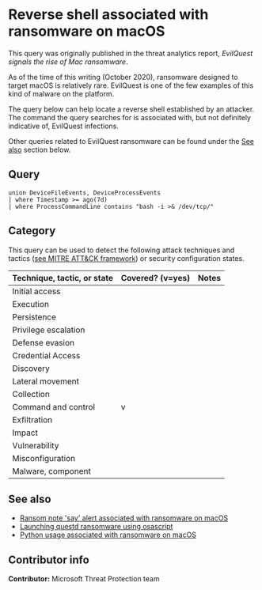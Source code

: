 # Reverse shell associated with ransomware on macOS

This query was originally published in the threat analytics report, *EvilQuest signals the rise of Mac ransomware*.

As of the time of this writing (October 2020), ransomware designed to target macOS is relatively rare. EvilQuest is one of the few examples of this kind of malware on the platform.

The query below can help locate a reverse shell established by an attacker. The command the query searches for is associated with, but not definitely indicative of, EvilQuest infections.

Other queries related to EvilQuest ransomware can be found under the [See also](#see-also) section below.

## Query

```kusto
union DeviceFileEvents, DeviceProcessEvents
| where Timestamp >= ago(7d)
| where ProcessCommandLine contains "bash -i >& /dev/tcp/"
```

## Category

This query can be used to detect the following attack techniques and tactics ([see MITRE ATT&CK framework](https://attack.mitre.org/)) or security configuration states.

| Technique, tactic, or state | Covered? (v=yes) | Notes |
|-|-|-|
| Initial access |  |  |
| Execution |  |  |
| Persistence |  |  |
| Privilege escalation |  |  |
| Defense evasion |  |  |
| Credential Access |  |  |
| Discovery |  |  |
| Lateral movement |  |  |
| Collection |  |  |
| Command and control | v |  |
| Exfiltration |  |  |
| Impact |  |  |
| Vulnerability |  |  |
| Misconfiguration |  |  |
| Malware, component |  |  |

## See also

* [Ransom note 'say' alert associated with ransomware on macOS](..\Impact\ransom-note-creation-macos.md)
* [Launching questd ransomware using osascript](..\Execution\launch-questd-w-osascript.md)
* [Python usage associated with ransomware on macOS](python-use-by-ransomware-macos.md)

## Contributor info

**Contributor:** Microsoft Threat Protection team

